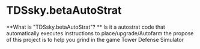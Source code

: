 # TDSsky.betaAutoStrat


**What is "TDSsky.betaAutoStrat"? **
Is it a autostrat code that automatically executes instructions to place/upgrade/Autofarm
the propose of this project is to help you grind in the game Tower Defense Simulator 
